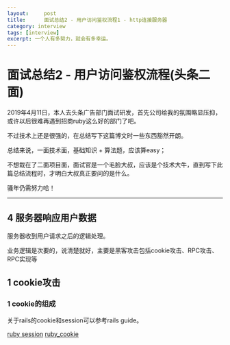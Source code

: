 ```yaml
---
layout:     post
title:      面试总结2 - 用户访问鉴权流程1 - http连接服务器
category: interview
tags: [interview]
excerpt: 一个人有多努力，就会有多幸运。
---
```


面试总结2 - 用户访问鉴权流程(头条二面)
=======================================

2019年4月11日，本人去头条广告部门面试研发，首先公司给我的氛围略显压抑，或许以后很难再遇到招商ruby这么好的部门了吧。

不过技术上还是很强的，在总结写下这篇博文时一些东西豁然开朗。

总结来说，一面技术面，基础知识 + 算法题，应该算easy；

不想栽在了二面项目面，面试官是一个毛脸大叔，应该是个技术大牛，直到写下此篇总结流程时，才明白大叔真正要问的是什么。

骚年仍需努力哈！

-----------------------------------

4 服务器响应用户数据
-------------------------

服务器收到用户请求之后的逻辑处理。

业务逻辑是次要的，说清楚就好，主要是黑客攻击包括cookie攻击、RPC攻击、RPC实现等

1 cookie攻击
-------------------------

### 1 cookie的组成


关于rails的cookie和session可以参考rails guide。

[ruby session](https://ruby-china.github.io/rails-guides/action_controller_overview.html#session)
[ruby_cookie](https://ruby-china.github.io/rails-guides/action_controller_overview.html#cookies)
